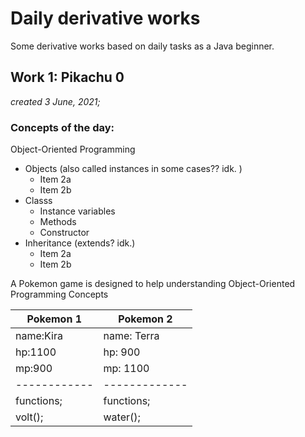 # Daily derivative works
Some derivative works based on daily tasks as a Java beginner. 


## Work 1: Pikachu 0
_created 3 June, 2021;_
### Concepts of the day:
Object-Oriented Programming

* Objects (also called instances in some cases?? idk. )
  * Item 2a
  * Item 2b
* Classs
  * Instance variables
  * Methods
  * Constructor
* Inheritance (extends? idk.)
  * Item 2a
  * Item 2b


A Pokemon game is designed to help understanding 
Object-Oriented Programming Concepts




Pokemon 1    | Pokemon 2
------------ | -------------
name:Kira| name: Terra   
hp:1100| hp: 900   
mp:900| mp: 1100  
------------ | -------------
functions; | functions;
volt(); | water();
